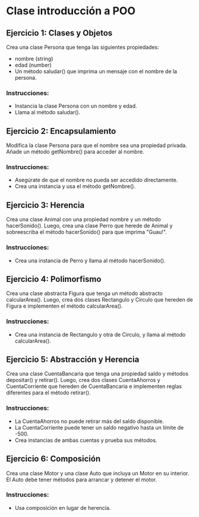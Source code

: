 # Clase introducción a POO

## Ejercicio 1: Clases y Objetos
Crea una clase Persona que tenga las siguientes propiedades:

+ nombre (string)
+ edad (number)
+ Un método saludar() que imprima un mensaje con el nombre de la persona.

### Instrucciones:

+ Instancia la clase Persona con un nombre y edad.
+ Llama al método saludar().

## Ejercicio 2: Encapsulamiento

Modifica la clase Persona para que el nombre sea una propiedad privada. Añade un método getNombre() para acceder al nombre.

### Instrucciones:
+ Asegúrate de que el nombre no pueda ser accedido directamente.
+ Crea una instancia y usa el método getNombre().

## Ejercicio 3: Herencia

Crea una clase Animal con una propiedad nombre y un método hacerSonido(). Luego, crea una clase Perro que herede de Animal y sobreescriba el método hacerSonido() para que imprima "Guau!".

### Instrucciones:
+ Crea una instancia de Perro y llama al método hacerSonido().

## Ejercicio 4: Polimorfismo

Crea una clase abstracta Figura que tenga un método abstracto calcularArea(). Luego, crea dos clases Rectangulo y Circulo que hereden de Figura e implementen el método calcularArea().

### Instrucciones:

+ Crea una instancia de Rectangulo y otra de Circulo, y llama al método calcularArea().

## Ejercicio 5: Abstracción y Herencia

Crea una clase CuentaBancaria que tenga una propiedad saldo y métodos depositar() y retirar(). Luego, crea dos clases CuentaAhorros y CuentaCorriente que hereden de CuentaBancaria e implementen reglas diferentes para el método retirar().

### Instrucciones:

+ La CuentaAhorros no puede retirar más del saldo disponible.
+ La CuentaCorriente puede tener un saldo negativo hasta un límite de -500.
+ Crea instancias de ambas cuentas y prueba sus métodos.

## Ejercicio 6: Composición

Crea una clase Motor y una clase Auto que incluya un Motor en su interior. El Auto debe tener métodos para arrancar y detener el motor.

### Instrucciones:

+ Usa composición en lugar de herencia.
